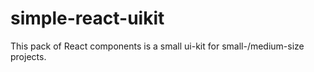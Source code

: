 # simple-react-uikit

This pack of React components is a small ui-kit for small-/medium-size projects.